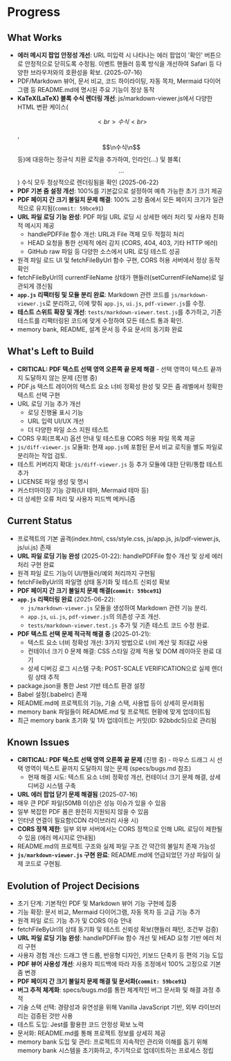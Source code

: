 # Progress

## What Works

* **에러 메시지 팝업 안정성 개선**: URL 미입력 시 나타나는 에러 팝업이 '확인' 버튼으로 안정적으로 닫히도록 수정됨. 이벤트 핸들러 등록 방식을 개선하여 Safari 등 다양한 브라우저와의 호환성을 확보. (2025-07-16)
* PDF/Markdown 뷰어, 문서 비교, 코드 하이라이팅, 자동 목차, Mermaid 다이어그램 등 README.md에 명시된 주요 기능이 정상 동작
* **KaTeX(LaTeX) 블록 수식 렌더링 개선**: js/markdown-viewer.js에서 다양한 HTML 변환 케이스(<p>$$<br>수식<br>$$</p>, $$\n수식\n$$ 등)에 대응하는 정규식 치환 로직을 추가하여, 인라인($...$) 및 블록($$...$$) 수식 모두 정상적으로 렌더링됨을 확인 (2025-06-22)
* **PDF 기본 줌 설정 개선**: 100%를 기본값으로 설정하여 예측 가능한 초기 크기 제공
* **PDF 페이지 간 크기 불일치 문제 해결**: 100% 고정 줌에서 모든 페이지 크기가 일관적으로 유지됨(`commit: 59bce91`)
* **URL 파일 로딩 기능 완성**: PDF 파일 URL 로딩 시 상세한 에러 처리 및 사용자 친화적 메시지 제공
  - handlePDFFile 함수 개선: URL과 File 객체 모두 적절히 처리
  - HEAD 요청을 통한 선제적 에러 감지 (CORS, 404, 403, 기타 HTTP 에러)
  - GitHub raw 파일 등 다양한 소스에서 URL 로딩 테스트 성공
* 원격 파일 로드 UI 및 fetchFileByUrl 함수 구현, CORS 허용 서버에서 정상 동작 확인
* fetchFileByUrl의 currentFileName 상태가 핸들러(setCurrentFileName)로 일관되게 갱신됨
* **`app.js` 리팩터링 및 모듈 분리 완료**: Markdown 관련 코드를 `js/markdown-viewer.js`로 분리하고, 이에 맞춰 `app.js`, `ui.js`, `pdf-viewer.js`를 수정.
* **테스트 스위트 확장 및 개선**: `tests/markdown-viewer.test.js`를 추가하고, 기존 테스트를 리팩터링된 코드에 맞게 수정하여 모든 테스트 통과 확인.
* memory bank, README, 설계 문서 등 주요 문서의 동기화 완료

## What's Left to Build

* **CRITICAL: PDF 텍스트 선택 영역 오른쪽 끝 문제 해결** - 선택 영역이 텍스트 끝까지 도달하지 않는 문제 (진행 중)
* PDF.js 텍스트 레이어의 텍스트 요소 너비 정확성 완성 및 모든 줌 레벨에서 정확한 텍스트 선택 구현
* URL 로딩 기능 추가 개선
  - 로딩 진행율 표시 기능
  - URL 입력 UI/UX 개선
  - 더 다양한 파일 소스 지원 테스트
* CORS 우회(프록시) 옵션 안내 및 테스트용 CORS 허용 파일 목록 제공
* `js/diff-viewer.js` 모듈화: 현재 `app.js`에 포함된 문서 비교 로직을 별도 파일로 분리하는 작업 검토.
* 테스트 커버리지 확대: `js/diff-viewer.js` 등 추가 모듈에 대한 단위/통합 테스트 추가
* LICENSE 파일 생성 및 명시
* 커스터마이징 기능 강화(UI 테마, Mermaid 테마 등)
* 더 상세한 오류 처리 및 사용자 피드백 메커니즘

## Current Status

* 프로젝트의 기본 골격(index.html, css/style.css, js/app.js, js/pdf-viewer.js, js/ui.js) 존재
* **URL 파일 로딩 기능 완성** (2025-01-22): handlePDFFile 함수 개선 및 상세 에러 처리 구현 완료
* 원격 파일 로드 기능이 UI/핸들러/예외 처리까지 구현됨
* fetchFileByUrl의 파일명 상태 동기화 및 테스트 신뢰성 확보
* **PDF 페이지 간 크기 불일치 문제 해결(`commit: 59bce91`)**
* **`app.js` 리팩터링 완료** (2025-06-22):
  - `js/markdown-viewer.js` 모듈을 생성하여 Markdown 관련 기능 분리.
  - `app.js`, `ui.js`, `pdf-viewer.js`의 의존성 구조 개선.
  - `tests/markdown-viewer.test.js` 추가 및 기존 테스트 코드 수정 완료.
* **PDF 텍스트 선택 문제 적극적 해결 중** (2025-01-21):
  - 텍스트 요소 너비 정확성 개선: 3가지 방법으로 너비 계산 및 최대값 사용
  - 컨테이너 크기 0 문제 해결: CSS 스타일 강제 적용 및 DOM 레이아웃 완료 대기
  - 상세 디버깅 로그 시스템 구축: POST-SCALE VERIFICATION으로 실제 렌더링 상태 추적
* package.json을 통한 Jest 기반 테스트 환경 설정
* Babel 설정(.babelrc) 존재
* README.md에 프로젝트의 기능, 기술 스택, 사용법 등이 상세히 문서화됨
* memory bank 파일들이 README.md 및 프로젝트 현황에 맞게 업데이트됨
* 최근 memory bank 초기화 및 1차 업데이트는 커밋(ID: 92bbdc5)으로 관리됨

## Known Issues

* **CRITICAL: PDF 텍스트 선택 영역 오른쪽 끝 문제** (진행 중) - 마우스 드래그 시 선택 영역이 텍스트 끝까지 도달하지 않는 문제 (specs/bugs.md 참조)
  - 현재 해결 시도: 텍스트 요소 너비 정확성 개선, 컨테이너 크기 문제 해결, 상세 디버깅 시스템 구축
* **URL 에러 팝업 닫기 문제 해결됨** (2025-07-16)
* 매우 큰 PDF 파일(50MB 이상)은 성능 이슈가 있을 수 있음
* 일부 복잡한 PDF 폼은 완전히 지원되지 않을 수 있음
* 인터넷 연결이 필요함(CDN 라이브러리 사용 시)
* **CORS 정책 제한**: 일부 외부 서버에서는 CORS 정책으로 인해 URL 로딩이 제한될 수 있음 (에러 메시지로 안내됨)
* README.md의 프로젝트 구조와 실제 파일 구조 간 약간의 불일치 존재 가능성
* **`js/markdown-viewer.js` 구현 완료**: README.md에 언급되었던 가상 파일이 실제 코드로 구현됨.

## Evolution of Project Decisions

* 초기 단계: 기본적인 PDF 및 Markdown 뷰어 기능 구현에 집중
* 기능 확장: 문서 비교, Mermaid 다이어그램, 자동 목차 등 고급 기능 추가
* 원격 파일 로드 기능 추가 및 CORS 이슈 안내
* fetchFileByUrl의 상태 동기화 및 테스트 신뢰성 확보(핸들러 패턴, 조건부 검증)
* **URL 파일 로딩 기능 완성**: handlePDFFile 함수 개선 및 HEAD 요청 기반 에러 처리 구현
* 사용자 경험 개선: 드래그 앤 드롭, 반응형 디자인, 키보드 단축키 등 편의 기능 도입
* **PDF 뷰어 사용성 개선**: 사용자 피드백에 따라 자동 조정에서 100% 고정으로 기본 줌 변경
* **PDF 페이지 간 크기 불일치 문제 해결 및 문서화(`commit: 59bce91`)**
* **버그 추적 체계화**: specs/bugs.md를 통한 체계적인 버그 문서화 및 해결 과정 추적
* 기술 스택 선택: 경량성과 유연성을 위해 Vanilla JavaScript 기반, 외부 라이브러리는 검증된 것만 사용
* 테스트 도입: Jest를 활용한 코드 안정성 확보 노력
* 문서화: README.md를 통해 프로젝트 정보를 상세히 제공
* memory bank 도입 및 관리: 프로젝트의 지속적인 관리와 이해를 돕기 위해 memory bank 시스템을 초기화하고, 주기적으로 업데이트하는 프로세스 정립
